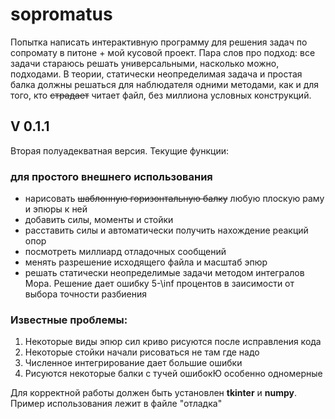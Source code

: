 # sopromatus
Попытка написать интерактивную программу для решения задач по сопромату в питоне + мой кусовой проект. 
Пара слов про подход: 
все задачи стараюсь решать универсальными, насколько можно, подходами. В теории, статически неопределимая задача и простая балка должны решаться для наблюдателя одними методами, как и для того, кто ~~страдает~~ читает файл, без миллиона условных конструкций. 
## V 0.1.1 
Вторая полуадекватная версия. Текущие функции: 
### для простого внешнего использования 
- нарисовать  ~~шаблонную горизонтальную балку~~  любую плоскую раму и эпюры к ней 
- добавить силы, моменты и стойки 
- расставить силы и автоматически получить нахождение реакций опор 
- посмотреть миллиард отладочных сообщений 
- менять разрешение исходящего файла и масштаб эпюр 
- решать статически неопределимые задачи методом интегралов Мора. Решение дает ошибку 5-\inf процентов в заисимости от выбора точности разбиения

### Известные проблемы: 
1. Некоторые виды эпюр сил криво рисуются после исправления кода
2. Некоторые стойки начали рисоваться не там где надо 
3. Численное интегрирование дает большие ошибки 
4. Рисуются некоторые балки с тучей ошибокЮ особенно одномерные

Для корректной работы должен быть установлен **tkinter** и **numpy**. 
Пример использования лежит в файле "отладка"
